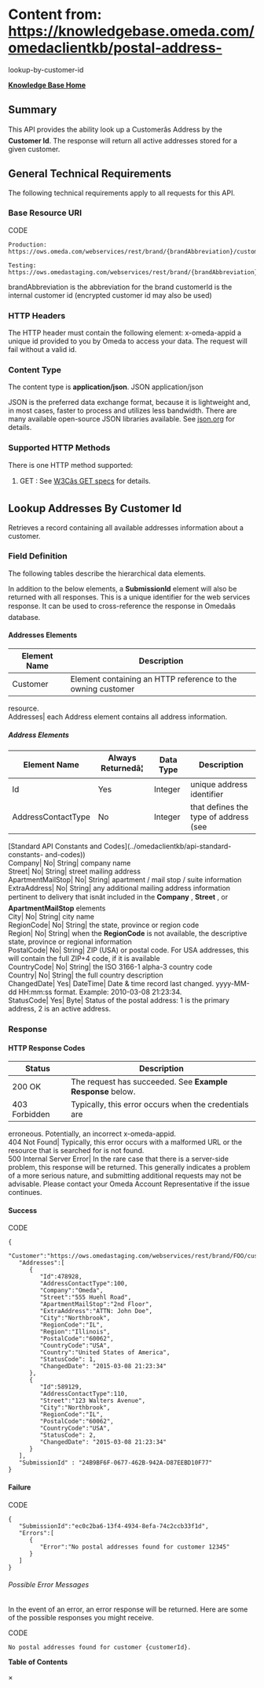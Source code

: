 # Content from: https://knowledgebase.omeda.com/omedaclientkb/postal-address-
lookup-by-customer-id

[**Knowledge Base Home**](../omedaclientkb/)

## Summary

This API provides the ability look up a Customerâs Address by the **Customer
Id**. The response will return all active addresses stored for a given
customer.

## General Technical Requirements

The following technical requirements apply to all requests for this API.

### Base Resource URI

CODE

    
    
    Production: https://ows.omeda.com/webservices/rest/brand/{brandAbbreviation}/customer/{customerId}/address/*
    
    Testing:    https://ows.omedastaging.com/webservices/rest/brand/{brandAbbreviation}/customer/{customerId}/address/*
    

brandAbbreviation is the abbreviation for the brand customerId is the internal
customer id (encrypted customer id may also be used)

### HTTP Headers

The HTTP header must contain the following element: x-omeda-appid a unique id
provided to you by Omeda to access your data. The request will fail without a
valid id.

### Content Type

The content type is **application/json**. JSON application/json

JSON is the preferred data exchange format, because it is lightweight and, in
most cases, faster to process and utilizes less bandwidth. There are many
available open-source JSON libraries available. See
[json.org](http://www.json.org/) for details.

### Supported HTTP Methods

There is one HTTP method supported:

  1. GET : See [W3Câs GET specs](http://www.w3.org/Protocols/rfc2616/rfc2616-sec9.html#sec9.3) for details.

## Lookup Addresses By Customer Id

Retrieves a record containing all available addresses information about a
customer.

### Field Definition

The following tables describe the hierarchical data elements.

In addition to the below elements, a **SubmissionId** element will also be
returned with all responses. This is a unique identifier for the web services
response. It can be used to cross-reference the response in Omedaâs
database.

#### Addresses Elements

Element Name| Description  
---|---  
Customer| Element containing an HTTP reference to the owning customer
resource.  
Addresses| each Address element contains all address information.  
  
##### Address Elements

Element Name| Always Returnedâ¦| Data Type| Description  
---|---|---|---  
Id| Yes| Integer| unique address identifier  
AddressContactType| No| Integer| that defines the type of address (see
[Standard API Constants and Codes](../omedaclientkb/api-standard-constants-
and-codes))  
Company| No| String| company name  
Street| No| String| street mailing address  
ApartmentMailStop| No| String| apartment / mail stop / suite information  
ExtraAddress| No| String| any additional mailing address information pertinent
to delivery that isnât included in the **Company** , **Street** , or
**ApartmentMailStop** elements  
City| No| String| city name  
RegionCode| No| String| the state, province or region code  
Region| No| String| when the **RegionCode** is not available, the descriptive
state, province or regional information  
PostalCode| No| String| ZIP (USA) or postal code. For USA addresses, this will
contain the full ZIP+4 code, if it is available  
CountryCode| No| String| the ISO 3166-1 alpha-3 country code  
Country| No| String| the full country description  
ChangedDate| Yes| DateTime| Date & time record last changed. yyyy-MM-dd
HH:mm:ss format. Example: 2010-03-08 21:23:34.  
StatusCode| Yes| Byte| Status of the postal address: 1 is the primary address,
2 is an active address.  
  
### Response

#### HTTP Response Codes

Status| Description  
---|---  
200 OK| The request has succeeded. See **Example Response** below.  
403 Forbidden| Typically, this error occurs when the credentials are
erroneous. Potentially, an incorrect x-omeda-appid.  
404 Not Found| Typically, this error occurs with a malformed URL or the
resource that is searched for is not found.  
500 Internal Server Error| In the rare case that there is a server-side
problem, this response will be returned. This generally indicates a problem of
a more serious nature, and submitting additional requests may not be
advisable. Please contact your Omeda Account Representative if the issue
continues.  
  
#### Success

CODE

    
    
    {
       "Customer":"https://ows.omedastaging.com/webservices/rest/brand/FOO/customer/12345/*",
       "Addresses":[
          {
             "Id":478928,
             "AddressContactType":100,
             "Company":"Omeda",
             "Street":"555 Huehl Road",
             "ApartmentMailStop":"2nd Floor",
             "ExtraAddress":"ATTN: John Doe",
             "City":"Northbrook",
             "RegionCode":"IL",
             "Region":"Illinois",
             "PostalCode":"60062",
             "CountryCode":"USA",
             "Country":"United States of America",
             "StatusCode": 1,
             "ChangedDate": "2015-03-08 21:23:34"
          },
          {
             "Id":589129,
             "AddressContactType":110,
             "Street":"123 Walters Avenue",
             "City":"Northbrook",
             "RegionCode":"IL",
             "PostalCode":"60062",
             "CountryCode":"USA",
             "StatusCode": 2,
             "ChangedDate": "2015-03-08 21:23:34"
          }
       ],
       "SubmissionId" : "24B9BF6F-0677-462B-942A-D87EEBD10F77"
    }
    

#### Failure

CODE

    
    
    {
       "SubmissionId":"ec0c2ba6-13f4-4934-8efa-74c2ccb33f1d",
       "Errors":[
          {
             "Error":"No postal addresses found for customer 12345"
          }
       ]
    }
    

###### Possible Error Messages

In the event of an error, an error response will be returned. Here are some of
the possible responses you might receive.

CODE

    
    
    No postal addresses found for customer {customerId}.

**Table of Contents**

×

